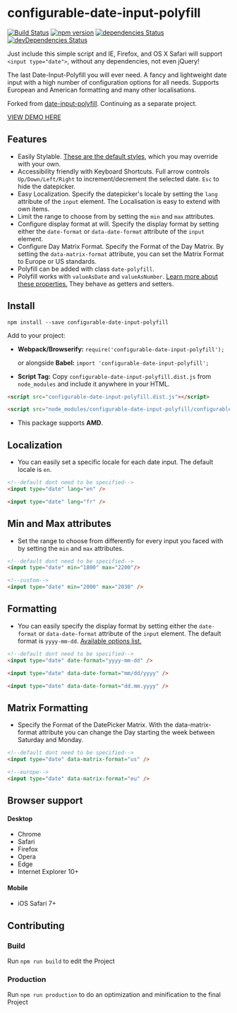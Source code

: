 # configurable-date-input-polyfill

[![Build Status](https://travis-ci.org/KreutzerCode/configurable-date-input-polyfill.svg?branch=master)](https://travis-ci.org/KreutzerCode/configurable-date-input-polyfill)
[![npm version](https://badge.fury.io/js/configurable-date-input-polyfill.svg)](https://badge.fury.io/js/configurable-date-input-polyfill)
[![dependencies Status](https://david-dm.org/KreutzerCode/configurable-date-input-polyfill/status.svg)](https://david-dm.org/KreutzerCode/configurable-date-input-polyfill)
[![devDependencies Status](https://david-dm.org/KreutzerCode/configurable-date-input-polyfill/dev-status.svg)](https://david-dm.org/KreutzerCode/configurable-date-input-polyfill?type=dev)

Just include this simple script and IE, Firefox, and OS X Safari will support `<input type="date">`, without any dependencies, not even jQuery!

The last Date-Input-Polyfill you will ever need. A fancy and lightweight date input with a high number of configuration options for all needs. Supports European and American formatting and many other localisations.

Forked from [date-input-polyfill](https://github.com/jcgertig/date-input-polyfill). Continuing as a separate project.


[VIEW DEMO HERE](https://kreutzercode.github.io/configurable-date-input-polyfill/)

## Features

* Easily Stylable. [These are the default styles](https://github.com/KreutzerCode/configurable-date-input-polyfill/blob/master/configurable-date-input-polyfill.scss),
which you may override with your own.
* Accessibility friendly with Keyboard Shortcuts. Full arrow controls `Up/Down/Left/Right` to increment/decrement the selected date.
`Esc` to hide the datepicker.
* Easy Localization. Specify the datepicker's locale by setting the
`lang` attribute of the `input` element. The Localisation is easy to extend with own items.
* Limit the range to choose from by setting the `min` and `max` attributes.
* Configure display format at will. Specify the display format by setting either the
`date-format` or `data-date-format` attribute of the `input` element.
* Configure Day Matrix Format. Specify the Format of the Day Matrix. By setting the 
`data-matrix-format` attribute, you can set the Matrix Format to Europe or US standards.
* Polyfill can be added with class `date-polyfill`.
* Polyfill works with `valueAsDate` and `valueAsNumber`.
[Learn more about these properties.](https://developer.mozilla.org/en-US/docs/Web/API/HTMLInputElement#property-valueasdate)
They behave as getters and setters.


## Install
`npm install --save configurable-date-input-polyfill`

Add to your project:

* **Webpack/Browserify:** `require('configurable-date-input-polyfill');`

    or alongside **Babel:** `import 'configurable-date-input-polyfill';`

* **Script Tag:** Copy `configurable-date-input-polyfill.dist.js` from `node_modules` and
include it anywhere in your HTML.
```html
<script src="configurable-date-input-polyfill.dist.js"></script>

<script src="node_modules/configurable-date-input-polyfill/configurable-date-input-polyfill.dist.js"></script>
```


* This package supports **AMD**.

## Localization
* You can easily set a specific locale for each date input. The default locale is `en`.
```html
<!--default dont need to be specified-->
<input type="date" lang="en" />

<input type="date" lang="fr" />
```

## Min and Max attributes
* Set the range to choose from differently for every input you faced with by setting the `min` and `max` attributes.
```html
<!--default dont need to be specified-->
<input type="date" min="1800" max="2200"/>

<!--custom-->
<input type="date" min="2000" max="2030" />
```

## Formatting
* You can easily specify the display format by setting either the
`date-format` or `data-date-format` attribute of the `input` element.  The default format is `yyyy-mm-dd`. 
[Available options list.](https://github.com/felixge/node-dateformat#mask-options)
```html
<!--default dont need to be specified-->
<input type="date" date-format="yyyy-mm-dd" />

<input type="date" data-date-format="mm/dd/yyyy" />

<input type="date" data-date-format="dd.mm.yyyy" />
```

## Matrix Formatting
* Specify the Format of the DatePicker Matrix. With the data-matrix-format attribute you can change the Day starting the week between Saturday and Monday.
```html
<!--default dont need to be specified-->
<input type="date" data-matrix-format="us" />

<!--europe-->
<input type="date" data-matrix-format="eu" />
```

## Browser support
#### Desktop
* Chrome
* Safari
* Firefox
* Opera
* Edge
* Internet Explorer 10+

#### Mobile
* iOS Safari 7+


## Contributing

### Build
Run `npm run build` to edit the Project

### Production
Run `npm run production` to do an optimization and minification to the final Project

